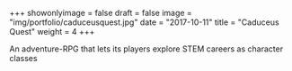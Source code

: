 +++
showonlyimage = false
draft = false
image = "img/portfolio/caduceusquest.jpg"
date = "2017-10-11"
title = "Caduceus Quest"
weight = 4
+++

An adventure-RPG that lets its players explore STEM careers as character classes

<!--more-->
